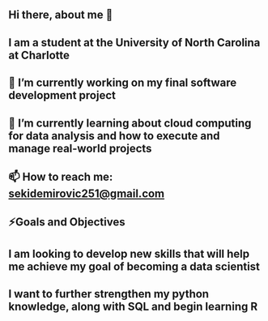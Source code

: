 ## Hi there, about me 👋
## I am a student at the University of North Carolina at Charlotte
## 🔭 I’m currently working on my final software development project
## 🌱 I’m currently learning about cloud computing for data analysis and how to execute and manage real-world projects
## 📫 How to reach me: sekidemirovic251@gmail.com

## ⚡Goals and Objectives
## I am looking to develop new skills that will help me achieve my goal of becoming a data scientist
## I want to further strengthen my python knowledge, along with SQL and begin learning R





<!--
**Sekii07/Sekii07** is a ✨ _special_ ✨ repository because its `README.md` (this file) appears on your GitHub profile.

Here are some ideas to get you started:

- 🔭 I’m currently working on ...
- 🌱 I’m currently learning ...
- 👯 I’m looking to collaborate on ...
- 🤔 I’m looking for help with ...
- 💬 Ask me about ...
- 📫 How to reach me: ...
- 😄 Pronouns: ...
- ⚡ Fun fact: ...
-->
